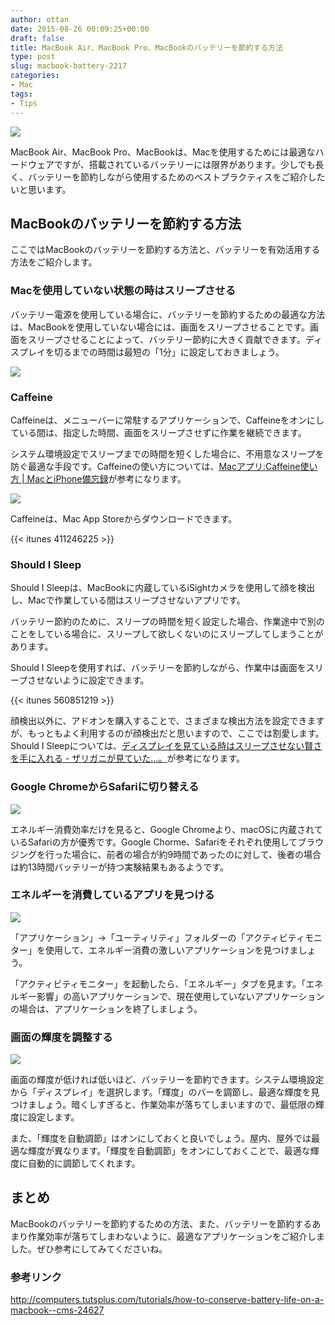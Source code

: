 ```yaml
---
author: ottan
date: 2015-08-26 00:09:25+00:00
draft: false
title: MacBook Air、MacBook Pro、MacBookのバッテリーを節約する方法
type: post
slug: macbook-battery-2217
categories:
- Mac
tags:
- Tips
---
```


![](/uploads/2015/08/150826-55dd03bd14e0a.jpg)






MacBook Air、MacBook Pro、MacBookは、Macを使用するためには最適なハードウェアですが、搭載されているバッテリーには限界があります。少しでも長く、バッテリーを節約しながら使用するためのベストプラクティスをご紹介したいと思います。





## MacBookのバッテリーを節約する方法





ここではMacBookのバッテリーを節約する方法と、バッテリーを有効活用する方法をご紹介します。





### Macを使用していない状態の時はスリープさせる





バッテリー電源を使用している場合に、バッテリーを節約するための最適な方法は、MacBookを使用していない場合には、画面をスリープさせることです。画面をスリープさせることによって、バッテリー節約に大きく貢献できます。ディスプレイを切るまでの時間は最短の「1分」に設定しておきましょう。





![](/uploads/2015/08/150826-55dd03be62c3a.png)






### Caffeine





Caffeineは、メニューバーに常駐するアプリケーションで、Caffeineをオンにしている間は、指定した時間、画面をスリープさせずに作業を継続できます。





システム環境設定でスリープまでの時間を短くした場合に、不用意なスリープを防ぐ最適な手段です。Caffeineの使い方については、[Macアプリ:Caffeine使い方 | MacとiPhone備忘録](https://apple-relationship.com/mac-app/convenience-mac-app/mac%E3%82%A2%E3%83%97%E3%83%AAcaffeine%E4%BD%BF%E3%81%84%E6%96%B9/)が参考になります。





![](/uploads/2015/08/150826-55dd03c0e042c.png)






Caffeineは、Mac App Storeからダウンロードできます。



{{< itunes 411246225 >}}



### Should I Sleep





Should I Sleepは、MacBookに内蔵しているiSightカメラを使用して顔を検出し、Macで作業している間はスリープさせないアプリです。





バッテリー節約のために、スリープの時間を短く設定した場合、作業途中で別のことをしている場合に、スリープして欲しくないのにスリープしてしまうことがあります。





Should I Sleepを使用すれば、バッテリーを節約しながら、作業中は画面をスリープさせないように設定できます。



{{< itunes 560851219 >}}



顔検出以外に、アドオンを購入することで、さまざまな検出方法を設定できますが、もっともよく利用するのが顔検出だと思いますので、ここでは割愛します。Should I Sleepについては、[ディスプレイを見ている時はスリープさせない賢さを手に入れる - ザリガニが見ていた...。](https://zariganitosh.hatenablog.jp/entry/20121026/should_i_sleep)が参考になります。





### Google ChromeからSafariに切り替える





![](/uploads/2015/08/150826-55dd03c2d48c5.jpg)






エネルギー消費効率だけを見ると、Google Chromeより、macOSに内蔵されているSafariの方が優秀です。Google Chorme、Safariをそれぞれ使用してブラウジングを行った場合に、前者の場合が約9時間であったのに対して、後者の場合は約13時間バッテリーが持つ実験結果もあるようです。





### エネルギーを消費しているアプリを見つける





![](/uploads/2015/08/150826-55dd03c403cf8.png)






「アプリケーション」→「ユーティリティ」フォルダーの「アクティビティモニター」を使用して、エネルギー消費の激しいアプリケーションを見つけましょう。





「アクティビティモニター」を起動したら、「エネルギー」タブを見ます。「エネルギー影響」の高いアプリケーションで、現在使用していないアプリケーションの場合は、アプリケーションを終了しましょう。





### 画面の輝度を調整する





![](/uploads/2015/08/150826-55dd03c5bca1a.png)






画面の輝度が低ければ低いほど、バッテリーを節約できます。システム環境設定から「ディスプレイ」を選択します。「輝度」のバーを調節し、最適な輝度を見つけましょう。暗くしすぎると、作業効率が落ちてしまいますので、最低限の輝度に設定します。





また、「輝度を自動調節」はオンにしておくと良いでしょう。屋内、屋外では最適な輝度が異なります。「輝度を自動調節」をオンにしておくことで、最適な輝度に自動的に調節してくれます。





## まとめ





MacBookのバッテリーを節約するための方法、また、バッテリーを節約するあまり作業効率が落ちてしまわないように、最適なアプリケーションをご紹介しました。ぜひ参考にしてみてくださいね。





### 参考リンク



http://computers.tutsplus.com/tutorials/how-to-conserve-battery-life-on-a-macbook--cms-24627
